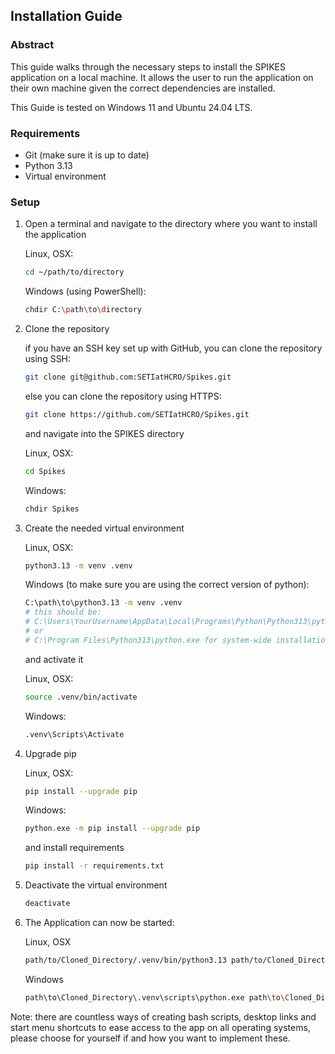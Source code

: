 ## Installation Guide
### Abstract

This guide walks through the necessary steps to install the SPIKES application on a local machine. It allows the user to run the application on their own machine given the correct dependencies are installed.

This Guide is tested on Windows 11 and Ubuntu 24.04 LTS.

### Requirements
- Git (make sure it is up to date)
- Python 3.13
- Virtual environment

### Setup

1. Open a terminal and navigate to the directory where you want to install the application

    Linux, OSX:
    ```bash
    cd ~/path/to/directory
    ```

    Windows (using PowerShell):
    ```bash
    chdir C:\path\to\directory
    ```

2. Clone the repository
    
    if you have an SSH key set up with GitHub, you can clone the repository using SSH:
    ```bash
    git clone git@github.com:SETIatHCRO/Spikes.git
    ```
    
    else you can clone the repository using HTTPS:
    ```bash
    git clone https://github.com/SETIatHCRO/Spikes.git
    ```

    and navigate into the SPIKES directory
   
    Linux, OSX:
    ```bash
    cd Spikes
    ```

    Windows:
    ```bash
    chdir Spikes
    ```

3. Create the needed virtual environment
   
    Linux, OSX:
    ```bash
    python3.13 -m venv .venv
    ```

    Windows (to make sure you are using the correct version of python):

    ```bash 
    C:\path\to\python3.13 -m venv .venv
    # this should be: 
    # C:\Users\YourUsername\AppData\Local\Programs\Python\Python313\python.exe
    # or
    # C:\Program Files\Python313\python.exe for system-wide installations
    ```
  
    and activate it

    Linux, OSX:
    ```bash
    source .venv/bin/activate
    ```

    Windows:

    ```bash
    .venv\Scripts\Activate
    ```

4. Upgrade pip
   
    Linux, OSX:
    ```bash
    pip install --upgrade pip
    ```

    Windows:
    ```bash
    python.exe -m pip install --upgrade pip
    ```

    and install requirements
    
    ```bash
    pip install -r requirements.txt
    ```

5. Deactivate the virtual environment
   
    ```bash
    deactivate
    ```

6. The Application can now be started:

    Linux, OSX
    ```bash
    path/to/Cloned_Directory/.venv/bin/python3.13 path/to/Cloned_Directory/Application/main.py
    ```

    Windows
    ```bash
    path\to\Cloned_Directory\.venv\scripts\python.exe path\to\Cloned_Directory\Application\main.py

Note: there are countless ways of creating bash scripts, desktop links and start menu shortcuts to ease access to the app on all operating systems, please choose for yourself if and how you want to implement these.
